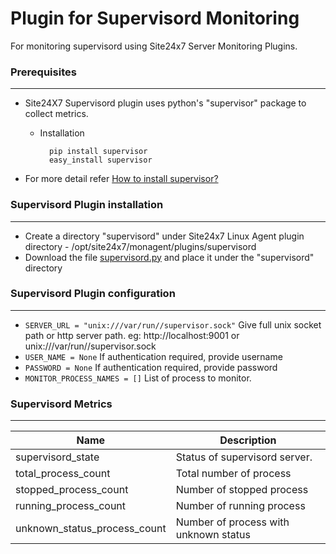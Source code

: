 # Plugin for Supervisord Monitoring

For monitoring supervisord using Site24x7 Server Monitoring Plugins. 

### Prerequisites
---
- Site24X7 Supervisord plugin uses python's "supervisor" package to collect metrics.
    - Installation
    
            pip install supervisor
            easy_install supervisor

- For more detail refer  [How to install supervisor?]

### Supervisord Plugin installation
---
- Create a directory "supervisord" under Site24x7 Linux Agent plugin directory - /opt/site24x7/monagent/plugins/supervisord
- Download the file [supervisord.py] and place it under the "supervisord" directory

### Supervisord Plugin configuration
---

- `SERVER_URL = "unix:///var/run//supervisor.sock"`  Give full unix socket path or http server path. eg: http://localhost:9001 or unix:///var/run//supervisor.sock
- `USER_NAME = None` If authentication required, provide username
- `PASSWORD = None`  If authentication required, provide password
- `MONITOR_PROCESS_NAMES = []` List of process to monitor.

### Supervisord Metrics
---

Name				            | Description
---             				|   ---
supervisord_state      			| Status of supervisord server.
total_process_count       		| Total number of process
stopped_process_count       	| Number of stopped process
running_process_count    		| Number of running process
unknown_status_process_count	| Number of process with unknown status

[How to install supervisor?]: <http://supervisord.org/installing.html>
[supervisord.py]: <https://raw.githubusercontent.com/site24x7/plugins/master/supervisord/supervisord.py>
